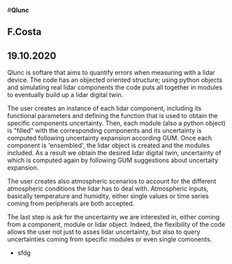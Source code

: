 #**Qlunc**

## F.Costa
## 19.10.2020

Qlunc is softare that aims to quantify errors when measuring with a lidar device. The code has an objected oriented structure; using python objects and simulating 
real lidar components the code puts all together in modules to eventually build up a lidar digital twin. 

The user creates an instance of each lidar component, including its functional parameters and defining the function that is used to obtain the specific components 
uncertainty. Then, each module (also a python object) is "filled" with the corresponding components and its uncertainty is computed following uncertainty expansion 
according GUM. Once each component is 'ensembled', the lidar object is created and the modules included. As a result we obtain the desired lidar digital twin,
uncertainty of which is computed again by following GUM suggestions about uncertaity expansion.

The user creates also atmospheric scenarios to account for the different atmospheric conditions the lidar has to deal with. Atmospheric inputs, basically temperature 
and humidity, either single values or time series coming from peripherals are both accepted.

The last step is ask for the uncertainty we are interested in, either coming from a component, module or lidar object. Indeed, the flexibility of the code allows the 
user not just to asses lidar uncertainty,  but also to query uncertainties coming from specific modules or even single comonents.
 - sfdg
